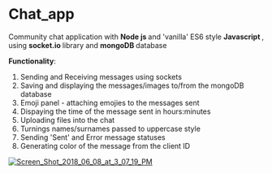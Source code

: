 # Chat_app
Community chat application with <strong> Node js </strong> and 'vanilla' ES6 style <strong> Javascript </strong> , using <strong> socket.io </strong> library and <strong> mongoDB </strong> database

<strong>Functionality</strong>: 
1) Sending and Receiving messages using sockets 
2) Saving and displaying the messages/images to/from the mongoDB database
3) Emoji panel - attaching emojies to the messages sent
4) Dispaying the time of the message sent in hours:minutes
5) Uploading files into the chat
6) Turnings names/surnames passed to uppercase style 
7) Sending 'Sent' and Error message statuses
8) Generating color of the message from the client ID


<a href="https://ibb.co/mgReSo"><img src="https://preview.ibb.co/nE1Dno/Screen_Shot_2018_06_08_at_3_07_19_PM.png" alt="Screen_Shot_2018_06_08_at_3_07_19_PM" border="0"></a>
